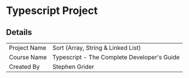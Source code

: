 # Typescript Project

## Details

|              |                                             |
| ------------ | ------------------------------------------- |
| Project Name | Sort (Array, String & Linked List)          |
| Course Name  | Typescript - The Complete Developer's Guide |
| Created By   | Stephen Grider                              |
